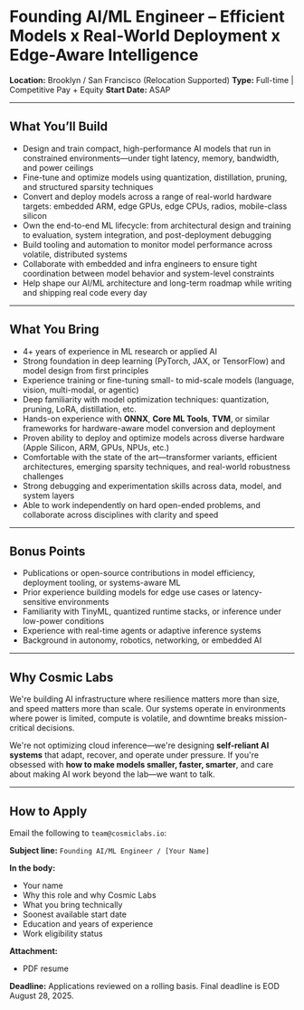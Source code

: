 # Founding AI/ML Engineer – Efficient Models x Real-World Deployment x Edge-Aware Intelligence

**Location:** Brooklyn / San Francisco (Relocation Supported)
**Type:** Full-time | Competitive Pay + Equity
**Start Date:** ASAP

---

## What You’ll Build

* Design and train compact, high-performance AI models that run in constrained environments—under tight latency, memory, bandwidth, and power ceilings
* Fine-tune and optimize models using quantization, distillation, pruning, and structured sparsity techniques
* Convert and deploy models across a range of real-world hardware targets: embedded ARM, edge GPUs, edge CPUs, radios, mobile-class silicon
* Own the end-to-end ML lifecycle: from architectural design and training to evaluation, system integration, and post-deployment debugging
* Build tooling and automation to monitor model performance across volatile, distributed systems
* Collaborate with embedded and infra engineers to ensure tight coordination between model behavior and system-level constraints
* Help shape our AI/ML architecture and long-term roadmap while writing and shipping real code every day

---

## What You Bring

* 4+ years of experience in ML research or applied AI
* Strong foundation in deep learning (PyTorch, JAX, or TensorFlow) and model design from first principles
* Experience training or fine-tuning small- to mid-scale models (language, vision, multi-modal, or agentic)
* Deep familiarity with model optimization techniques: quantization, pruning, LoRA, distillation, etc.
* Hands-on experience with **ONNX**, **Core ML Tools**, **TVM**, or similar frameworks for hardware-aware model conversion and deployment
* Proven ability to deploy and optimize models across diverse hardware (Apple Silicon, ARM, GPUs, NPUs, etc.)
* Comfortable with the state of the art—transformer variants, efficient architectures, emerging sparsity techniques, and real-world robustness challenges
* Strong debugging and experimentation skills across data, model, and system layers
* Able to work independently on hard open-ended problems, and collaborate across disciplines with clarity and speed

---

## Bonus Points

* Publications or open-source contributions in model efficiency, deployment tooling, or systems-aware ML
* Prior experience building models for edge use cases or latency-sensitive environments
* Familiarity with TinyML, quantized runtime stacks, or inference under low-power conditions
* Experience with real-time agents or adaptive inference systems
* Background in autonomy, robotics, networking, or embedded AI

---

## Why Cosmic Labs

We're building AI infrastructure where resilience matters more than size, and speed matters more than scale. Our systems operate in environments where power is limited, compute is volatile, and downtime breaks mission-critical decisions.

We're not optimizing cloud inference—we're designing **self-reliant AI systems** that adapt, recover, and operate under pressure. If you're obsessed with **how to make models smaller, faster, smarter**, and care about making AI work beyond the lab—we want to talk.

---

## How to Apply

Email the following to `team@cosmiclabs.io`:

**Subject line:**
`Founding AI/ML Engineer / [Your Name]`

**In the body:**

* Your name
* Why this role and why Cosmic Labs
* What you bring technically
* Soonest available start date
* Education and years of experience
* Work eligibility status

**Attachment:**

* PDF resume

**Deadline:** Applications reviewed on a rolling basis. Final deadline is EOD August 28, 2025.
